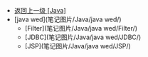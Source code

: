 - [返回上一级 [Java]](笔记图片/Java/)
- [java wed](笔记图片/Java/java wed/)
  - [Filter](笔记图片/Java/java wed/Filter/)
  - [JDBC](笔记图片/Java/java wed/JDBC/)
  - [JSP](笔记图片/Java/java wed/JSP/)
